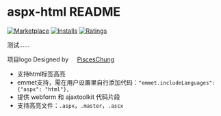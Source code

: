 # aspx-html README

[![Marketplace](https://vsmarketplacebadge.apphb.com/version/QQZZFT.aspx-html.svg)](https://marketplace.visualstudio.com/items/QQZZFT.aspx-html) [![Installs](https://vsmarketplacebadge.apphb.com/installs-short/QQZZFT.aspx-html.svg)](https://marketplace.visualstudio.com/items/QQZZFT.aspx-html) [![Ratings](https://vsmarketplacebadge.apphb.com/rating-short/QQZZFT.aspx-html.svg)](https://marketplace.visualstudio.com/items/QQZZFT.aspx-html)

测试……

项目logo Designed by [<image width="16px" src="https://avatars0.githubusercontent.com/u/28014222?s=460&v=4"></image>PiscesChung](https://github.com/PiscesChung)

- 支持html标签高亮
- emmet支持，需在用户设置里自行添加代码：`"emmet.includeLanguages": {"aspx": "html"},`
- 提供 webform 和 ajaxtoolkit 代码片段
- 支持高亮文件：`.aspx`，`.master`，`.ascx`
